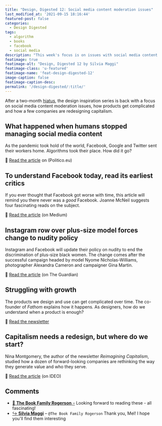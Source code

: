 ```yaml
---
title: "Design, Digested 12: Social media content moderation issues"
last_modified_at: '2021-09-15 18:16:44'
featured-post: false
categories:
  - Design Digested
tags:
  - algorithm
  - books
  - facebook
  - social media
description: "This week's focus is on issues with social media content moderation issues, how products get complicated and how a few companies are redesigning capitalism."
featimage: true
featimage-alt: "Design, Digested 12 by Silvia Maggi"
featimage-class: 'u-featured'
featimage-name: 'feat-design-digested-12'
image-caption: false
featimage-caption-desc: 
permalink: '/design-digested/:title/'
---
```

<p class="lead">After a two-month <a href="/photography/after-the-rain/" title="Read the blog post 'After the rain' on my website">hiatus</a>, the design inspiration series is back with a focus on social media content moderation issues, how products get complicated and how a few companies are redesigning capitalism.</p>

<!--more-->

## What happened when humans stopped managing social media content

As the pandemic took hold of the world, Facebook, Google and Twitter sent their workers home. Algorithms took their place. How did it go?

<p class="detached">🔗 <a href="https://www.politico.eu/article/facebook-content-moderation-automation/">Read the article</a> on (Politico.eu)</p>

## To understand Facebook today, read its earliest critics

If you ever thought that Facebook got worse with time, this article will remind you there never was a _good_ Facebook. Joanne McNeil suggests four fascinating reads on the subject.

<p class="detached">🔗 <a href="https://onezero.medium.com/to-understand-facebook-today-read-its-earliest-critics-ca2ca15480ab">Read the article</a> (on Medium)</p>

## Instagram row over plus-size model forces change to nudity policy

Instagram and Facebook will update their policy on nudity to end the discrimination of plus-size black women. The change comes after the successful campaign headed by model Nyome Nicholas-Williams, photographer Alexandra Cameron and campaigner Gina Martin.

<p class="detached">🔗 <a href="https://www.theguardian.com/technology/2020/oct/25/instagram-row-over-plus-size-model-forces-change-to-nudity-policy">Read the article</a> (on The Guardian)</p>

## Struggling with growth

The products we design and use can get complicated over time. The co-founder of _Fathom_ explains how it happens. As designers, how do we understand when a product is enough?

<p class="detached">🔗 <a href="https://mailchi.mp/pjrvs/struggling-with-growth?e=bb5752ad20">Read the newsletter</a></p>

## Capitalism needs a redesign, but where do we start?

Nina Montgomery, the author of the newsletter _Reimagining Capitalism_, studied how a dozen of forward-looking companies are rethinking the way they generate value and who they serve.

<p class="detached">🔗 <a href="https://www.ideo.com/journal/capitalism-needs-a-redesign-but-where-do-we-start">Read the article</a> (on IDEO)</p>

<div class="smd-responses my-5 pt-3">
  <h2>Comments</h2>
  <div class="webmentions">
    <ul class="comments">
      <li>
        <a class="reaction" rel="nofollow ugc" title="mentioned" href="https://thebookfamilyrogerson.com">💬 <strong>The Book Family Rogerson</strong>&nbsp;&ndash;</a>
        <span>Looking forward to reading these - all fascinating!</span>
      </li>
      <li class="reaction-reply">
        <a class="reaction" title="mentioned" href="{{ site.url }}">↪️ <strong>Silvia Maggi</strong></a>&nbsp;&ndash;&nbsp;<code>@The Book Family Rogerson</code>
        <span>Thank you, Mel! I hope you'll find them interesting</span>
      </li>
    </ul>
  </div>
</div>